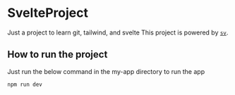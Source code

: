 # SvelteProject

Just a project to learn git, tailwind, and svelte
This project is powered by [`sv`](https://github.com/sveltejs/cli).

## How to run the project

Just run the below command in the my-app directory to run the app
```sh
npm run dev